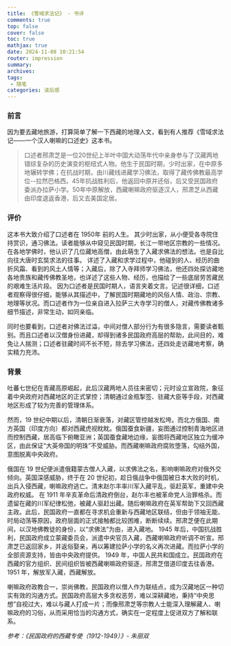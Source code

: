 ```yaml
---
title: 《雪域求法记》 - 书评
comments: true
top: false
cover: false
toc: true
mathjax: true
date: 2024-11-08 10:21:54
router: impression
summary:
archives:
tags:
 - 随笔
categories: 读后感
---
```


### 前言

因为要去藏地旅游，打算简单了解一下西藏的地理人文，看到有人推荐《雪域求法记——一个汉人喇嘛的口述史》这本书。

> 口述者邢肃芝是一位20世纪上半叶中国大动荡年代中亲身参与了汉藏两地错综复杂的历史演变的枢纽式人物。他生于民国时期，少时出家，在中原多地辗转学佛；在抗战时期，由川藏线进藏学习佛法，取得了藏传佛教最高学位--拉然巴格西。45年抗战胜利后，他返回中原并还俗，后又受民国政府委派办拉萨小学。50年中原解放，西藏喇嘛政府驱逐汉人，邢肃芝从西藏由印度退返香港，后又去美国定居。

<!-- more -->

### 评价

这本书大致介绍了口述者在 1950年 前的人生。
其少时出家，从小便受各寺院住持赏识，通习佛法。读者能够从中窥见民国时期，长江一带地区宗教的一些情况。在各地学佛时，他认识了几位藏地高僧，由此萌生了入藏求佛法的想法。也是自比向往大唐时玄奘求法的往事。
详述了入藏和求学过程中，他碰到的人、经历的曲折风霜、看到的风土人情等；入藏后，除了入寺拜师学习佛法，他还四处探访藏地各地贵族和藏传佛教圣地，也详述了这些人物、经历，也描绘了一些底层劳苦藏民的艰难生活片段。
因为口述者是民国时期人，语言夹着文言。记述很详细，口述者观察得很仔细，能够从其描述中，了解民国时期藏地的风俗人情、政治、宗教、地理等状况。而口述者作为一位亲自进入拉萨三大寺学习的僧人，对藏传佛教诸多细节描述，非常生动，如同亲临。

同时也要看到，口述者对佛法过溢，中间对僧人部分行为有很多隐言，需要读者甄别。而且口述者以汉僧身份进藏，却得到诸多民国政府高层的帮助，此间目的，难免让人揣测；口述者驻藏时间不长不短，除去学习佛法，还四处走访藏地考察，确实精力充沛。


### 背景

吐蕃七世纪在青藏高原崛起，此后汉藏两地人员往来密切；元时设立宣政院，象征着中央政府对西藏地区的正式掌控；清朝通过金瓶掣签、驻藏大臣等手段，对西藏地区形成了较为完善的管理体系。

然而，19 世纪中期以后，清朝日渐衰落，对藏区管控越发松垮。而北方俄国、南方英国（印度方向）都对西藏虎视眈眈。俄国蚕食新疆，妄图通过控制青海地区进而控制西藏，居高临下俯瞰亚洲；英国蚕食藏地边缘，妄图将西藏地区独立为缓冲区，由此保证“大英帝国的明珠”不受威胁。而西藏喇嘛政府腐败堕落，勾结外国，意图脱离中央政府。

俄国在 19 世纪便派遣俄籍蒙古僧人入藏，以求佛法之名，影响喇嘛政府对俄外交倾向。英国深感威胁，终于在 20 世纪初，趁日俄战争中俄国被日本大败的时机，出兵入侵西藏，喇嘛政府逃亡。清末赵尓丰率川军入藏平乱，驱赶英军，重建中央政府权威。
在 1911 年辛亥革命后清政府倒台，赵尓丰也被革命党人治罪格杀。而遗留在藏的川军纪律松弛，被藏人驱赶出藏。随后喇嘛政府在英军帮助下又回西藏主政。此后，民国政府一直都在寻求机会重新与西藏地区联结，但由于领袖无能、时局动荡等原因，政府层面的正式接触都比较困难，断断续续。邢肃芝便在此期间，以汉地佛教徒的身份，以“求佛法”为由，进入藏地。
1945 年后，中国抗战胜利，民国政府成立蒙藏委员会，派遣中央官员入藏，西藏喇嘛政府听调不听宣。邢肃芝已返回家乡，并返俗娶亲，再以筹建拉萨小学的名义再次进藏。而拉萨小学的全部资源支持，皆由中央政府提供。
1949 年，中国人民共和国成立。民国政府在西藏的官方组织、民间组织皆被西藏喇嘛政府驱逐，邢肃芝借道印度去往香港。1951 年，解放军入藏，西藏解放。

喇嘛政府政教合一，崇尚佛教，民国政府以僧人作为联结点，成为汉藏地区一种切实有效的沟通方式。民国政府高层大多贪权恶劳，难以深耕藏地，秉持“中央思想”自视过大，难以与藏人打成一片；而像邢肃芝等宗教人士能深入理解藏人、喇嘛政府的习俗，从而采用恰当的沟通方式，确实在一定程度上促进双方了解和联系。


*参考：《民国政府的西藏专使（1912-1949）》- 朱丽双*

